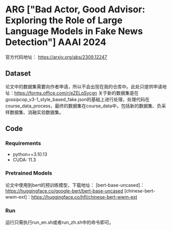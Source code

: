 # ARG ["**Bad Actor, Good Advisor: Exploring the Role of Large Language Models in Fake News Detection**"] AAAI 2024

官方代码地址： https://arxiv.org/abs/2309.12247

## Dataset

论文中的数据集需要向作者申请，所以不会出现在我的仓库中。此处只提供申请地址：https://forms.office.com/r/eZELqSycgn
关于新的数据集是在gossipcop_v3-1_style_based_fake.json的基础上进行处理，处理代码在course_data_process，最终的数据集在course_data中，包括新的数据集、负采样数据集、消融实验数据集。

## Code

### Requirements
- python==3.10.13
- CUDA: 11.3

### Pretrained Models
论文中使用到bert的预训练模型，下载地址：
[bert-base-uncased]：https://huggingface.co/google-bert/bert-base-uncased
[chinese-bert-wwm-ext]：https://huggingface.co/hfl/chinese-bert-wwm-ext

### Run
运行只需执行run_en.sh或者run_zh.sh中的命令即可。
